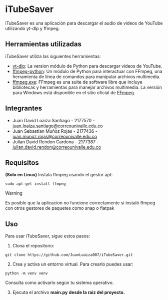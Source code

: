 # iTubeSaver

iTubeSaver es una aplicación para descargar el audio de videos de YouTube utilizando yt-dlp y ffmpeg.

## Herramientas utilizadas

iTubeSaver utiliza las siguientes herramientas:

- [yt-dlp](https://pypi.org/project/yt-dlp/): La version módulo de Python para descargar videos de YouTube.
- [ffmpeg-python](https://pypi.org/project/ffmpeg-python/): Un módulo de Python para interactuar con FFmpeg, una herramienta de línea de comandos para manipular archivos multimedia.
- [ffmpeg.exe](https://ffmpeg.org/download.html#build-windows): FFmpeg es una suite de software libre que incluye bibliotecas y herramientas para manejar archivos multimedia. La versión para Windows está disponible en el sitio oficial de [FFmpeg](https://ffmpeg.org/).


## Integrantes

- Juan David Loaiza Santiago - 2177570 - juan.loaiza.santiago@correounivalle.edu.co
- Juan Sebastian Muñoz Rojas - 2177436 - juan.munoz.rojas@correounivalle.edu.co
- Julian David Rendon Cardona - 2177387 - julian.david.rendon@correounivalle.edu.co

## Requisitos
**(Solo en Linux)** Instala ffmpeg usando el gestor apt:
```
sudo apt-get install ffmpeg
```

> [!WARNING]
> Es posible que la aplicacion no funcione correctamente si instaló ffmpeg con otros gestores de paquetes como snap o flatpak

## Uso

Para usar iTubeSaver, sigue estos pasos:

1. Clona el repositorio:
```
git clone https://github.com/JuanLoaiza007/iTubeSaver.git
```

2. Crea y activa un entorno virtual. Para crearlo puedes usar:
```
python -m venv venv
```
Consulta como activarlo según tu sistema operativo.

3. Ejecuta el archivo **main.py** **desde la raiz del proyecto.**
